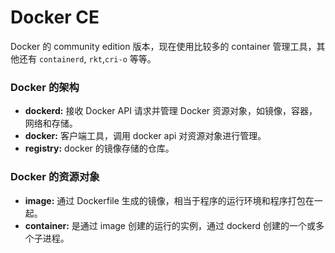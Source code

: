 # Docker CE

Docker 的 community edition 版本，现在使用比较多的 container 管理工具，其他还有 `containerd`, `rkt`,`cri-o` 等等。

### Docker 的架构

* **dockerd:**  接收 Docker API 请求并管理 Docker 资源对象，如镜像，容器，网络和存储。
* **docker:**   客户端工具，调用 docker api  对资源对象进行管理。
* **registry:**  docker 的镜像存储的仓库。

### Docker 的资源对象

* **image:**  通过 Dockerfile 生成的镜像，相当于程序的运行环境和程序打包在一起。
* **container:** 是通过 image 创建的运行的实例，通过 dockerd 创建的一个或多个子进程。





